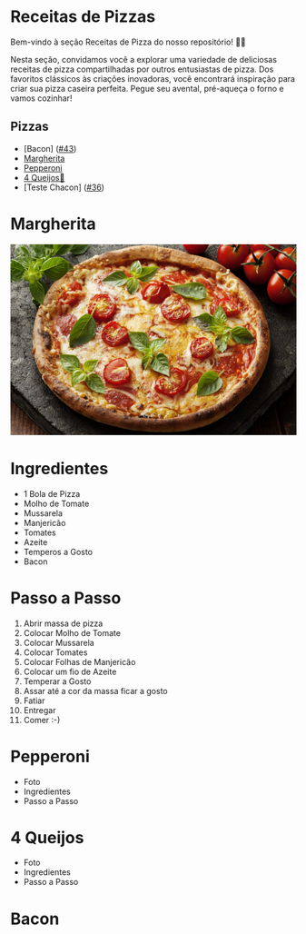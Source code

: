 # Receitas de Pizzas

Bem-vindo à seção Receitas de Pizza do nosso repositório! 🍕🍴

Nesta seção, convidamos você a explorar uma variedade de deliciosas receitas de pizza compartilhadas por outros entusiastas de pizza. Dos favoritos clássicos às criações inovadoras, você encontrará inspiração para criar sua pizza caseira perfeita. Pegue seu avental, pré-aqueça o forno e vamos cozinhar!

## Pizzas
- [Bacon] ([#43](https://github.com/AbuSpace/pizza/issues/43))
- [Margherita](#Margherita)
- [Pepperoni](#Pepperoni)
- [4 Queijos🧀](#4-Queijos)
- [Teste Chacon] ([#36](https://github.com/AbuSpace/pizza/issues/36))

# Margherita

![Margherita](./images/margherita_pizza.jpg)

# Ingredientes

- 1 Bola de Pizza
- Molho de Tomate
- Mussarela
- Manjericão
- Tomates
- Azeite
- Temperos a Gosto
- Bacon

# Passo a Passo

1. Abrir massa de pizza
2. Colocar Molho de Tomate
3. Colocar Mussarela
4. Colocar Tomates
5. Colocar Folhas de Manjericão
6. Colocar um fio de Azeite
7. Temperar a Gosto
8. Assar até a cor da massa ficar a gosto
9. Fatiar
10. Entregar
10. Comer :-)

# Pepperoni

- Foto
- Ingredientes
- Passo a Passo

# 4 Queijos

- Foto
- Ingredientes
- Passo a Passo


# Bacon
